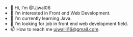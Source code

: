 - 👋 Hi, I’m @Ujwal06
- 👀 I’m interested in Front end Web Development.
- 🌱 I’m currently learning Java.
- 💞️ I’m looking for job in front end web development field.
- 📫 How to reach me ujwallll16@gmail.com.

<!---
Ujwal06/Ujwal06 is a ✨ special ✨ repository because its `README.md` (this file) appears on your GitHub profile.
You can click the Preview link to take a look at your changes.
--->
